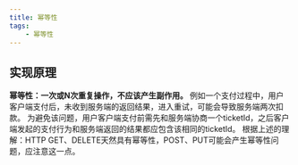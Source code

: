 ```yaml
---
title: 幂等性
tags:
    - 幂等性
---
```


## 实现原理
**幂等性：一次或N次重复操作，不应该产生副作用。**
例如一个支付过程中，用户客户端支付后，未收到服务端的返回结果，进入重试，可能会导致服务端两次扣款。
为避免该问题，用户客户端支付前需先和服务端协商一个ticketId，之后客户端发起的支付行为和服务端返回的结果都应包含该相同的ticketId。
根据上述的理解：HTTP GET、DELETE天然具有幂等性，POST、PUT可能会产生幂等性问题，应注意这一点。
